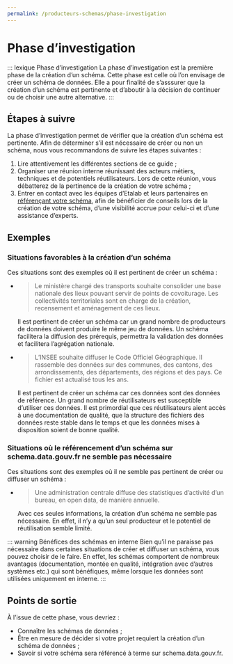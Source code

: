 ```yaml
---
permalink: /producteurs-schemas/phase-investigation
---
```


# Phase d’investigation

::: lexique Phase d’investigation
La phase d’investigation est la première phase de la création d’un schéma. Cette phase est celle où l’on envisage de créer un schéma de données. Elle a pour finalité de s’asssurer que la création d’un schéma est pertinente et d’aboutir à la décision de continuer ou de choisir une autre alternative.
::: 

## Étapes à suivre
La phase d’investigation permet de vérifier que la création d’un schéma est pertinente. Afin de déterminer s’il est nécessaire de créer ou non un schéma, nous vous recommandons de suivre les étapes suivantes :

1. Lire attentivement les différentes sections de ce guide ;
1. Organiser une réunion interne réunissant des acteurs métiers, techniques et de potentiels réutilisateurs. Lors de cette réunion, vous débatterez de la pertinence de la création de votre schéma ;
1. Entrer en contact avec les équipes d’Etalab et leurs partenaires en [référençant votre schéma](4-integration-schema-datagouv.md#qui-peut-référencer-des-schémas-), afin de bénéficier de conseils lors de la création de votre schéma, d’une visibilité accrue pour celui-ci et d’une assistance d’experts.

## Exemples

### Situations favorables à la création d’un schéma

Ces situations sont des exemples où il est pertinent de créer un schéma :

-
    > Le ministère chargé des transports souhaite consolider une base nationale des lieux pouvant servir de points de covoiturage. Les collectivités territoriales sont en charge de la création, recensement et aménagement de ces lieux.

    Il est pertinent de créer un schéma car un grand nombre de producteurs de données doivent produire le même jeu de données. Un schéma facilitera la diffusion des prérequis, permettra la validation des données et facilitera l’agrégation nationale.
-
    > L’INSEE souhaite diffuser le Code Officiel Géographique. Il rassemble des données sur des communes, des cantons, des arrondissements, des départements, des régions et des pays. Ce fichier est actualisé tous les ans.

    Il est pertinent de créer un schéma car ces données sont des données de référence. Un grand nombre de réutilisateurs est susceptible d’utiliser ces données. Il est primordial que ces réutilisateurs aient accès à une documentation de qualité, que la structure des fichiers des données reste stable dans le temps et que les données mises à disposition soient de bonne qualité.

### Situations où le référencement d’un schéma sur schema.data.gouv.fr ne semble pas nécessaire

Ces situations sont des exemples où il ne semble pas pertinent de créer ou diffuser un schéma :

-
    > Une administration centrale diffuse des statistiques d’activité d’un bureau, en open data, de manière annuelle.

    Avec ces seules informations, la création d’un schéma ne semble pas nécessaire. En effet, il n’y a qu’un seul producteur et le potentiel de réutilisation semble limité.

::: warning Bénéfices des schémas en interne
Bien qu’il ne paraisse pas nécessaire dans certaines situations de créer et diffuser un schéma, vous pouvez choisir de le faire. En effet, les schémas comportent de nombreux avantages (documentation, montée en qualité, intégration avec d’autres systèmes etc.) qui sont bénéfiques, même lorsque les données sont utilisées uniquement en interne.
:::

## Points de sortie
À l’issue de cette phase, vous devriez :

- Connaître les schémas de données ;
- Être en mesure de décider si votre projet requiert la création d’un schéma de données ;
- Savoir si votre schéma sera référencé à terme sur schema.data.gouv.fr.
